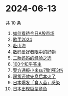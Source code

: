 # 2024-06-13

共 10 条

<!-- BEGIN -->
<!-- 最后更新时间 Thu Jun 13 2024 03:02:26 GMT+0800 (China Standard Time) -->

1. [如何看待今日A股市场](https://www.zhihu.com/search?q=如何看待今日A股市场)
1. [歌手2024](https://www.zhihu.com/search?q=歌手2024)
1. [赴山海](https://www.zhihu.com/search?q=赴山海)
1. [数码爱好者眼中的好物](https://www.zhihu.com/search?q=数码爱好者眼中的好物)
1. [二胎妈妈的经验之选](https://www.zhihu.com/search?q=二胎妈妈的经验之选)
1. [100个知乎答主](https://www.zhihu.com/search?q=100个知乎答主)
1. [警方通报小米su7致1死3伤](https://www.zhihu.com/search?q=警方通报小米su7致1死3伤)
1. [房贷还款先息后本火了](https://www.zhihu.com/search?q=房贷还款先息后本火了)
1. [日本爆发「食人菌」感染](https://www.zhihu.com/search?q=日本爆发「食人菌」感染)
1. [日本出现巨型章鱼](https://www.zhihu.com/search?q=日本出现巨型章鱼)

<!-- END -->
